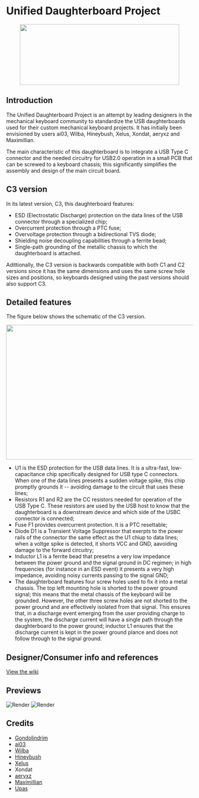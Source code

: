 # Unified Daughterboard Project

<p align="center">
  <img width="430" height="163" src="https://raw.githubusercontent.com/Gondolindrim/Unified-Daughterboard/C3/Images/unifiedName.png">
</p>

## Introduction
The Unified Daughterboard Project is an attempt by leading designers in the mechanical keyboard community to standardize the USB daughterboards used for their custom mechanical keyboard projects. It has initially been envisioned by users ai03, Wilba, Hineybush, Xelus, Xondat, aeryxz and Maximillian.

The main characteristic of this daughterboard is to integrate a USB Type C connector and the needed circuitry for USB2.0 operation in a small PCB that can be screwed to a keyboard chassis; this significantly simplifies the assembly and design of the main circuit board.

## C3 version

In its latest version, C3, this daughterboard features:

* ESD (Electrostatic Discharge) protection on the data lines of the USB connector through a specialized chip;
* Overcurrent protection through a PTC fuse;
* Overvoltage protection through a bidirectional TVS diode;
* Shielding noise decoupling capabilities through a ferrite bead;
* Single-path grounding of the metallic chassis to which the daughterboard is attached.

Adittionally, the C3 version is backwards compatible with both C1 and C2 versions since it has the same dimensions and uses the same screw hole sizes and positions, so keyboards designed using the past versions should also support C3.

## Detailed features

The figure below shows the schematic of the C3 version.

<p align="center">
  <img width="713" height="362" src="https://user-images.githubusercontent.com/77382879/166828820-5b16dc1a-3c6c-44b8-b4ba-12852fa4a524.png">
</p>

* U1 is the ESD protection for the USB data lines. It is a ultra-fast, low-capacitance chip specifically designed for USB type C connectors. When one of the data lines presents a sudden voltage spike, this chip promptly grounds it -- avoiding damage to the circuit that uses these lines;
* Resistors R1 and R2 are the CC resistors needed for operation of the USB Type C. These resistors are used by the USB host to know that the daughterboard is a downstream device and which side of the USBC connector is connected;
* Fuse F1 provides overcurrent protection. It is a PTC resettable;
* Diode D1 is a Transient Voltage Suppressor that exerpts to the power rails of the connector the same effect as the U1 chiup to data lines; when a voltge spike is detected, it shorts VCC and GND, aavoiding damage to the forward circuitry;
* Inductor L1 is a ferrite bead that presetns a very low impedance between the power ground and the signal ground in DC regimen; in high frequencies (for instance in an ESD event) it presents a very high impedance, avoiding noisy currents passing to the signal GND;
* The daughterboard features four screw holes used to fix it into a metal chassis. The top left mounting hole is shorted to the power ground signal; this means that the metal chassis of the keyboard will be grounded. However, the other three screw holes are not shorted to the power ground and are effectively isolated from that signal. This ensures that, in a discharge event emerging from the user providing charge to the system, the discharge current will have a single path through the daughterboard to the power ground; inductor L1 ensures that the discharge current is kept in the power ground plance and does not follow through to the signal ground.


## Designer/Consumer info and references
[View the wiki](https://github.com/ai03-2725/Unified-Daughterboard/wiki)

## Previews
![Render](https://raw.githubusercontent.com/Gondolindrim/Unified-Daughterboard/C3/Images/Daughterboard-C3-Top.png)
![Render](https://raw.githubusercontent.com/Gondolindrim/Unified-Daughterboard/C3/Images/Daughterboard-C3-Bottom.png)

## Credits
* [Gondolindrim](http://github.com/Gondolindrim)
* [ai03](http://github.com/ai03-2725)
* [Wilba](https://github.com/Wilba6582)
* [Hineybush](http://github.com/hineybush)
* [Xelus](http://github.com/Xelus22)
* Xondat
* [aeryxz](https://github.com/aeryxz)
* [Maximillian](https://github.com/Maximillian)
* [Upas](http://github.com/awkannan)
